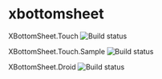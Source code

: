 # xbottomsheet

XBottomSheet.Touch ![Build status](https://build.appcenter.ms/v0.1/apps/2a487f1b-e2e0-470a-8613-691b971bf67e/branches/master/badge)

XBottomSheet.Touch.Sample ![Build status](https://build.appcenter.ms/v0.1/apps/66402bbe-a256-4709-91e3-6a4edeedaa69/branches/master/badge)


XBottomSheet.Droid ![Build status](https://build.appcenter.ms/v0.1/apps/7776b9f9-6d94-46ee-a52b-308a95474f4f/branches/master/badge)
